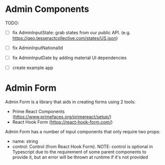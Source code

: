 # Admin Components

TODO:
- [ ] fix AdminInputState: grab states from our public API. (e.g. https://geo.tesseractcollective.com/states/US.json)
- [ ] fix AdminInputNationalId
- [ ] fix AdminInputDate by adding material UI dependencies 
- [ ] create example app


# Admin Form

Admin Form is a library that aids in creating forms using 2 tools:
- Prime React Components (https://www.primefaces.org/primereact/setup/)
- React Hook Form (https://react-hook-form.com/)

Admin Form has a number of input components that only require two props:
- name: string
- control: Control (from React Hook Form). NOTE: control is optional in Typescript due to the requirement of some parent components to provide it, but an error will be thrown at runtime if it's not provided